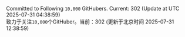 Committed to Following `10,000` GitHubers. Current: <!-- FOLLOWING_COUNT -->302<!-- FOLLOWING_COUNT --> (Update at UTC <!-- LAST_UPDATED -->2025-07-31 04:38:59<!-- LAST_UPDATED -->)<br>
致力于关注`10,000`个GitHuber。当前：<!-- FOLLOWING_COUNT -->302<!-- FOLLOWING_COUNT --> (更新于北京时间 <!-- LAST_UPDATED_CST -->2025-07-31 12:38:59<!-- LAST_UPDATED_CST -->)
